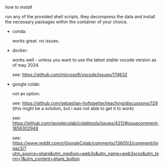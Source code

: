 _how to install_

run any of the provided shell scripts. they decompress the data and install the necessary packages within the container of your choice.

-   conda:

    works great. no issues.

-   docker:

    works well - unless you want to use the latest stable vscode version as of may 2024.

    see: https://github.com/microsoft/vscode/issues/174632

-   google colab:

    not an option.

    see: https://github.com/sebastian-hofstaetter/teaching/discussions/129 (this might be a solution, but i was not able to get it to work)

    see: https://github.com/googlecolab/colabtools/issues/4212#issuecomment-1856302948

    see: https://www.reddit.com/r/GoogleColab/comments/13605i3/comment/jinqaz3/?utm_source=share&utm_medium=web3x&utm_name=web3xcss&utm_term=1&utm_content=share_button
